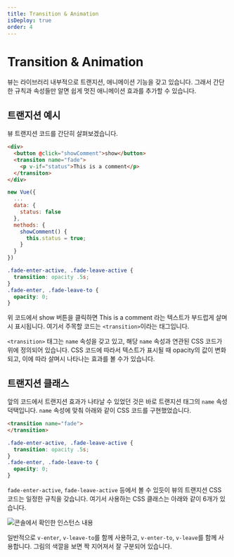 ```yaml
---
title: Transition & Animation
isDeploy: true
order: 4
---
```


# Transition & Animation

뷰는 라이브러리 내부적으로 트랜지션, 애니메이션 기능을 갖고 있습니다. 그래서 간단한 규칙과 속성들만 알면 쉽게 멋진 애니메이션 효과를 추가할 수 있습니다.

## 트랜지션 예시

뷰 트랜지션 코드를 간단히 살펴보겠습니다.

```html
<div>
  <button @click="showComment">show</button>
  <transiton name="fade">
    <p v-if="status">This is a comment</p>
  </transiton>
</div>
```

```js
new Vue({
  ...
  data: {
    status: false
  },
  methods: {
    showComment() {
      this.status = true;
    }
  }
})
```

```css
.fade-enter-active, .fade-leave-active {
  transition: opacity .5s;
}
.fade-enter, .fade-leave-to {
  opacity: 0;
}
```

위 코드에서 show 버튼을 클릭하면 This is a comment 라는 텍스트가 부드럽게 살며시 표시됩니다. 여기서 주목할 코드는 `<transition>`이라는 태그입니다.

`<transition>` 태그는 `name` 속성을 갖고 있고, 해당 `name` 속성과 연관된 CSS 코드가 위에 정의되어 있습니다. CSS 코드에 따라서 텍스트가 표시될 때 opacity의 값이 변화되고, 이에 따라 살며시 나타나는 효과를 볼 수가 있습니다.

## 트랜지션 클래스

앞의 코드에서 트랜지션 효과가 나타날 수 있었던 것은 바로 트랜지션 태그의 `name` 속성 덕택입니다. `name` 속성에 맞춰 아래와 같이 CSS 코드를 구현했었습니다.

```html {1}
<transition name="fade">
</transition>
```

```css {1,4}
.fade-enter-active, .fade-leave-active {
  transition: opacity .5s;
}
.fade-enter, .fade-leave-to {
  opacity: 0;
}
```

`fade-enter-active`, `fade-leave-active` 등에서 볼 수 있듯이 뷰의 트랜지션 CSS 코드는 일정한 규칙을 
갖습니다. 여기서 사용하는 CSS 클래스는 아래와 같이 6개가 있습니다.

![콘솔에서 확인한 인스턴스 내용](../.vuepress/public/images/transition-flow.png)

일반적으로 `v-enter`, `v-leave-to`를 함께 사용하고, `v-enter-to`, `v-leave`를 함께 사용합니다. 그림의 색깔을 보면 짝 지어져서 잘 구분되어 있습니다.